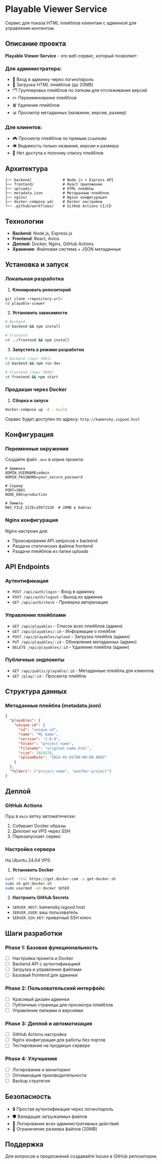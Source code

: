 # Playable Viewer Service

Сервис для показа HTML плейблов клиентам с админкой для управления контентом.

## Описание проекта

**Playable Viewer Service** - это веб-сервис, который позволяет:

### Для администратора:
- 🔐 Вход в админку через логин/пароль
- 📁 Загрузка HTML плейблов (до 20MB)
- 🗂️ Группировка плейблов по папкам для отслеживания версий
- ✏️ Переименование плейблов
- 🗑️ Удаление плейблов
- 📊 Просмотр метаданных (название, версия, размер)

### Для клиентов:
- 🎮 Просмотр плейблов по прямым ссылкам
- 👁️ Видимость только названия, версии и размера
- 🚫 Нет доступа к полному списку плейблов

## Архитектура

```
├── backend/              # Node.js + Express API
├── frontend/             # React приложение
├── uploads/              # HTML плейблы
├── metadata.json         # Метаданные плейблов
├── nginx/                # Nginx конфигурация
├── docker-compose.yml    # Docker настройки
└── .github/workflows/    # GitHub Actions CI/CD
```

## Технологии

- **Backend**: Node.js, Express.js
- **Frontend**: React, Axios
- **Деплой**: Docker, Nginx, GitHub Actions
- **Хранение**: Файловая система + JSON метаданные

## Установка и запуск

### Локальная разработка

1. **Клонировать репозиторий**
```bash
git clone <repository-url>
cd playable-viewer
```

2. **Установить зависимости**
```bash
# Backend
cd backend && npm install

# Frontend
cd ../frontend && npm install
```

3. **Запустить в режиме разработки**
```bash
# Backend (порт 3001)
cd backend && npm run dev

# Frontend (порт 3000) 
cd frontend && npm start
```

### Продакшн через Docker

1. **Сборка и запуск**
```bash
docker-compose up -d --build
```

Сервис будет доступен по адресу: `http://kamensky.isgood.host`

## Конфигурация

### Переменные окружения

Создайте файл `.env` в корне проекта:

```env
# Админка
ADMIN_USERNAME=admin
ADMIN_PASSWORD=your_secure_password

# Сервер
PORT=3001
NODE_ENV=production

# Лимиты
MAX_FILE_SIZE=20971520  # 20MB в байтах
```

### Nginx конфигурация

Nginx настроен для:
- Проксирования API запросов к backend
- Раздачи статических файлов frontend
- Раздачи плейблов из папки uploads

## API Endpoints

### Аутентификация
- `POST /api/auth/login` - Вход в админку
- `POST /api/auth/logout` - Выход из админки
- `GET /api/auth/check` - Проверка авторизации

### Управление плейблами
- `GET /api/playables` - Список всех плейблов (админ)
- `GET /api/playables/:id` - Информация о плейбле
- `POST /api/playables/upload` - Загрузка плейбла (админ)
- `PUT /api/playables/:id` - Обновление метаданных (админ)
- `DELETE /api/playables/:id` - Удаление плейбла (админ)

### Публичные эндпоинты
- `GET /api/public/playable/:id` - Метаданные плейбла для клиентов
- `GET /play/:id` - Просмотр плейбла

## Структура данных

### Метаданные плейбла (metadata.json)
```json
{
  "playables": {
    "unique-id": {
      "id": "unique-id",
      "name": "My Game",
      "version": "1.0.0",
      "folder": "project-name",
      "filename": "original-name.html",
      "size": 1024576,
      "uploadDate": "2024-01-01T00:00:00.000Z"
    }
  },
  "folders": ["project-name", "another-project"]
}
```

## Деплой

### GitHub Actions

Пуш в `main` ветку автоматически:
1. Собирает Docker образы
2. Деплоит на VPS через SSH
3. Перезапускает сервис

### Настройка сервера

На Ubuntu 24.04 VPS:

1. **Установить Docker**
```bash
curl -fsSL https://get.docker.com -o get-docker.sh
sudo sh get-docker.sh
sudo usermod -aG docker $USER
```

2. **Настроить GitHub Secrets**
- `SERVER_HOST`: kamensky.isgood.host
- `SERVER_USER`: ваш пользователь
- `SERVER_SSH_KEY`: приватный SSH ключ

## Шаги разработки

### Phase 1: Базовая функциональность
- [ ] Настройка проекта и Docker
- [ ] Backend API с аутентификацией
- [ ] Загрузка и управление файлами
- [ ] Базовый frontend для админки

### Phase 2: Пользовательский интерфейс
- [ ] Красивый дизайн админки
- [ ] Публичные страницы для просмотра плейблов
- [ ] Управление папками и версиями

### Phase 3: Деплой и автоматизация
- [ ] GitHub Actions настройка
- [ ] Nginx конфигурация для работы без портов
- [ ] Тестирование на продакшн сервере

### Phase 4: Улучшения
- [ ] Логирование и мониторинг
- [ ] Оптимизация производительности
- [ ] Backup стратегия

## Безопасность

- 🔒 Простая аутентификация через логин/пароль
- 🛡️ Валидация загружаемых файлов
- 📝 Логирование всех административных действий
- 🚫 Ограничение размера файлов (20MB)

## Поддержка

Для вопросов и предложений создавайте Issues в GitHub репозитории.